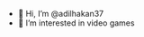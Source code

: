 - 👋 Hi, I’m @adilhakan37
- 👀 I’m interested in video games

<!---
adilhakan37/adilhakan37 is a ✨ special ✨ repository because its `README.md` (this file) appears on your GitHub profile.
You can click the Preview link to take a look at your changes.
--->
